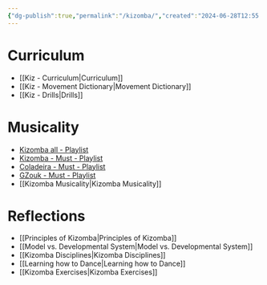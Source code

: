 ```yaml
---
{"dg-publish":true,"permalink":"/kizomba/","created":"2024-06-28T12:55:26.000-04:00","updated":"2024-11-26T11:43:53.731-05:00"}
---
```



# Curriculum

- [[Kiz - Curriculum\|Curriculum]]
- [[Kiz - Movement Dictionary\|Movement Dictionary]]
- [[Kiz - Drills\|Drills]]

# Musicality

- [Kizomba all - Playlist](https://open.spotify.com/playlist/4vCODB1vWVWzpaxpPJGLvW?si=fc8d06aac8ec4d39)
- [Kizomba - Must - Playlist](https://open.spotify.com/playlist/2pB08ZLCTiAryZuWD5elrw?si=749eb484d520464e)
- [Coladeira - Must - Playlist](https://open.spotify.com/playlist/2ebdz15cTiSyyIjHtctiFF?si=e93f4dc5c19f4620)
- [GZouk - Must - Playlist](https://open.spotify.com/playlist/5jvDupodQSMoN84RMfEwgD?si=9c21c2fdb17147f0)
- [[Kizomba Musicality\|Kizomba Musicality]]

# Reflections

- [[Principles of Kizomba\|Principles of Kizomba]]
- [[Model vs. Developmental System\|Model vs. Developmental System]]
- [[Kizomba Disciplines\|Kizomba Disciplines]]
- [[Learning how to Dance\|Learning how to Dance]]
- [[Kizomba Exercises\|Kizomba Exercises]]
